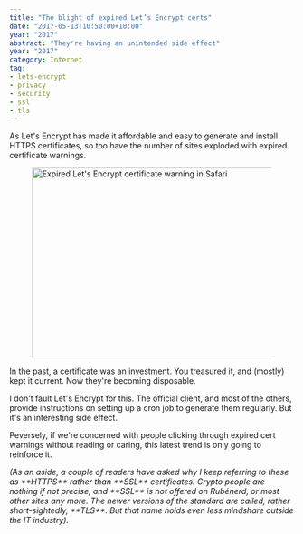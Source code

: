 ```yaml
---
title: "The blight of expired Let’s Encrypt certs"
date: "2017-05-13T10:50:00+10:00"
year: "2017"
abstract: "They're having an unintended side effect"
year: "2017"
category: Internet
tag:
- lets-encrypt
- privacy
- security
- ssl
- tls
---
```

As Let's Encrypt has made it affordable and easy to generate and install HTTPS certificates, so too have the number of sites exploded with expired certificate warnings.

<figure><img src="https://rubenerd.com/files/2017/expiredle@1x.png" alt="Expired Let's Encrypt certificate warning in Safari" style="width:500px; height:337px" srcset="https://rubenerd.com/files/2017/expiredle@1x.png 1x, https://rubenerd.com/files/2017/expiredle@2x.png 2x" /></figure>

In the past, a certificate was an investment. You treasured it, and (mostly) kept it current. Now they're becoming disposable.

I don't fault Let's Encrypt for this. The official client, and most of the others, provide instructions on setting up a cron job to generate them regularly. But it's an interesting side effect.

Peversely, if we're concerned with people clicking through expired cert warnings without reading or caring, this latest trend is only going to reinforce it.

<p style="font-style:italic">(As an aside, a couple of readers have asked why I keep referring to these as **HTTPS** rather than **SSL** certificates. Crypto people are nothing if not precise, and **SSL** is not offered on Rubénerd, or most other sites any more. The newer versions of the standard are called, rather short-sightedly, **TLS**. But that name holds even less mindshare outside the IT industry).

